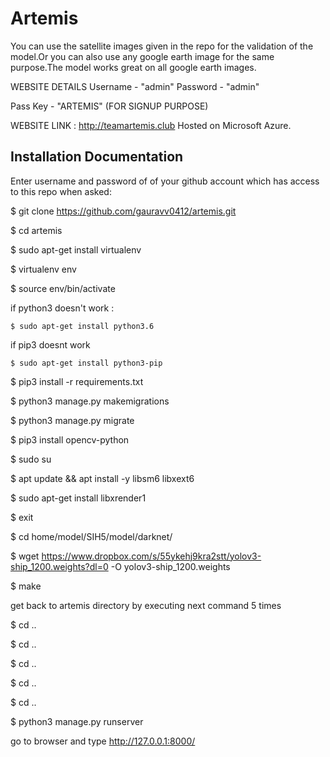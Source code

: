 # Artemis

You can use the satellite images given in the repo for the validation of the model.Or you can also use any google earth image for the same purpose.The model works great on all google earth images.

WEBSITE DETAILS
Username - "admin"
Password - "admin"

Pass Key - "ARTEMIS" (FOR SIGNUP PURPOSE)

WEBSITE LINK : http://teamartemis.club
Hosted on Microsoft Azure.

## Installation Documentation

Enter username and password of of your github account which has access to this repo when asked:

$ git clone https://github.com/gauravv0412/artemis.git

$ cd artemis

$ sudo apt-get install virtualenv

$ virtualenv env

$ source env/bin/activate

if python3 doesn't work :

	$ sudo apt-get install python3.6

if pip3 doesnt work

	$ sudo apt-get install python3-pip

$ pip3 install -r requirements.txt

$ python3 manage.py makemigrations

$ python3 manage.py migrate

$ pip3 install opencv-python

$ sudo su

$ apt update && apt install -y libsm6 libxext6

$ sudo apt-get install libxrender1

$ exit

$ cd home/model/SIH5/model/darknet/

$ wget https://www.dropbox.com/s/55ykehj9kra2stt/yolov3-ship_1200.weights?dl=0 -O yolov3-ship_1200.weights

$ make

get back to artemis directory by executing next command 5 times

$ cd ..

$ cd ..

$ cd ..

$ cd ..

$ cd ..

$ python3 manage.py runserver

go to browser and type http://127.0.0.1:8000/
